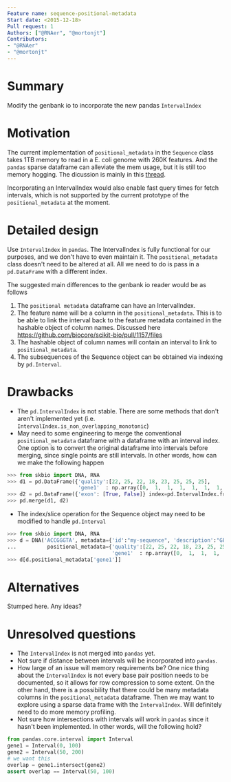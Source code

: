 ```yaml
---
Feature name: sequence-positional-metadata
Start date: <2015-12-18>
Pull request: 1
Authors: ["@RNAer", "@mortonjt"]
Contributors:
- "@RNAer"
- "@mortonjt"
---
```


# Summary

Modify the genbank io to incorporate the new pandas `IntervalIndex`

# Motivation

The current implementation of `positional_metadata` in the `Sequence` class takes 1TB
memory to read in a E. coli genome with 260K features. And the `pandas` sparse dataframe
can alleviate the mem usage, but it is still too memory hogging. The dicussion is mainly
in this [thread](https://github.com/biocore/scikit-bio/issues/1159).

Incorporating an IntervalIndex would also enable fast query times for fetch intervals, 
which is not supported by the current prototype of the `positional_metadata` at the moment.


# Detailed design

Use `IntervalIndex` in `pandas`.  The IntervalIndex is fully functional for our purposes, and we don't have to even maintain it.
The `positional_metadata` class doesn't need to be altered at all.  All we need to do is pass in a `pd.DataFrame` with a different index.

The suggested main differences to the genbank io reader would be as follows

1. The `positional metadata` dataframe can have an IntervalIndex.
2. The feature name will be a column in the `positional_metadata`.  This is to be able to link the interval back to the feature metadata contained in the hashable object of column names. Discussed here https://github.com/biocore/scikit-bio/pull/1157/files
3. The hashable object of column names will contain an interval to link to `positional_metadata`.
4. The subsequences of the Sequence object can be obtained via indexing by `pd.Interval`.

# Drawbacks
- The `pd.IntervalIndex` is not stable.  There are some methods that don't aren't implemented yet (i.e.  `IntervalIndex.is_non_overlapping_monotonic`)
- May need to some engineering to merge the conventional `positional_metadata` dataframe with a dataframe with an interval index.  One option is to convert the original dataframe into intervals before merging, since single points are still intervals.  In other words, how can we make the following happen
```python
>>> from skbio import DNA, RNA
>>> d1 = pd.DataFrame({'quality':[22, 25, 22, 18, 23, 25, 25, 25],
                       'gene1'  : np.array([0,  1,  1,  1,  1,  1,  1, 0], dtype=bool))
>>> d2 = pd.DataFrame({'exon': [True, False]} index=pd.IntervalIndex.from_tuples( (100, 200),(250, 500) ))
>>> pd.merge(d1, d2)

```
- The index/slice operation for the Sequence object may need to be modified to handle `pd.Interval`
```python
>>> from skbio import DNA, RNA
>>> d = DNA('ACCGGGTA', metadata={'id':"my-sequence", 'description':"GFP"},
...          positional_metadata={'quality':[22, 25, 22, 18, 23, 25, 25, 25],
                                  'gene1'  : np.array([0,  1,  1,  1,  1,  1,  1, 0], dtype=bool)})
>>> d[d.positional_metadata['gene1']]
```

# Alternatives
Stumped here.  Any ideas?

# Unresolved questions

- The `IntervalIndex` is not merged into `pandas` yet.
- Not sure if distance between intervals will be incorporated into `pandas`.
- How large of an issue will memory requirements be?  One nice thing about the `IntervalIndex` is not every base pair position needs to be documented, so it allows for row compression to some extent.  On the other hand, there is a possibility that there could be many metadata columns in the `positional_metadata` dataframe.  Then we may want to explore using a sparse data frame with the `IntervalIndex`.  Will definitely need to do more memory profiling.
- Not sure how intersections with intervals will work in `pandas` since it hasn't been implemented. In other words, will the following hold?
```python
from pandas.core.interval import Interval
gene1 = Interval(0, 100)
gene2 = Interval(50, 200)
# we want this
overlap = gene1.intersect(gene2)
assert overlap == Interval(50, 100)
```